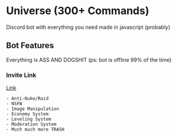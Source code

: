 # Universe (300+ Commands) 

Discord bot with everything you need made in javascript (probably)

## Bot Features

Everything is ASS AND DOGSHIT (ps: bot is offline 99% of the time)

### Invite Link

[Link](https://discord.com/api/oauth2/authorize?client_id=1003169998216376423&permissions=8&scope=bot)

```
- Anti-Nuke/Raid
- NSFW
- Image Manipulation
- Economy System
- Leveling System
- Moderation System
- Much much more TRASH
```
